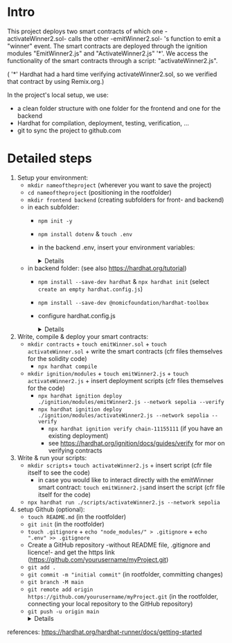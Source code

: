 # Intro
This project deploys two smart contracts of which one -activateWinner2.sol- calls the other -emitWinner2.sol- 's function to emit a "winner" event. The smart contracts are deployed through the ignition modules "EmitWinner2.js" and "ActivateWinner2.js" '*'. We access the functionality of the smart contracts through a script: "activateWinner2.js". 

( '*' Hardhat had a hard time verifying activateWinner2.sol, so we verified that contract by using Remix.org.)

In the project's local setup, we use:
* a clean folder structure with one folder for the frontend and one for the backend
* Hardhat for compilation, deployment, testing, verification, ...
* git to sync the project to github.com

# Detailed steps
1. Setup your environment:
    * `mkdir nameoftheproject` (wherever you want to save the project)
    * `cd nameoftheproject` (positioning in the rootfolder)
    * `mkdir frontend backend` (creating subfolders for front- and backend)
    * in each subfolder:
        * `npm init -y`
        * `npm install dotenv` & `touch .env`
        * in the backend .env, insert your environment variables:
            <details>

                RPC_URL=insertblockchainnodeurl  
                PRIVATE_KEY=insertprivatekey 
                ETHSCAN_API=insertapikey
            </details>
    * in backend folder: (see also https://hardhat.org/tutorial)
        * `npm install --save-dev hardhat` & `npx hardhat init` (select `create an empty hardhat.config.js`)
        * `npm install --save-dev @nomicfoundation/hardhat-toolbox`
        * configure hardhat.config.js
            <details>

                require("@nomicfoundation/hardhat-toolbox");
                require("dotenv").config();

                /** @type import('hardhat/config').HardhatUserConfig */
                module.exports = {
                    solidity: "0.8.24",
                    networks: {
                        sepolia: {
                            url: process.env.RPC_URL,
                            accounts: [process.env.PRIVATE_KEY]
                        }
                    },
                    etherscan: {
                        apiKey: process.env.ETHSCAN_API,
                    },
                };
            </details>
2. Write, compile & deploy your smart contracts:        
    * `mkdir contracts` + `touch emitWinner.sol` + `touch activateWinner.sol` + write the smart contracts (cfr files themselves for the solidity code)
        * `npx hardhat compile`
    * `mkdir ignition/modules` + `touch emitWinner2.js` + `touch activateWinner2.js` + insert deployment scripts (cfr files themselves for the code)
        * `npx hardhat ignition deploy ./ignition/modules/emitWinner2.js --network sepolia --verify`
        * `npx hardhat ignition deploy ./ignition/modules/activateWinner2.js --network sepolia --verify`
            * `npx hardhat ignition verify chain-11155111` (if you have an existing deployment)
            * see https://hardhat.org/ignition/docs/guides/verify for mor on verifying contracts
3. Write & run your scripts:        
    * `mkdir scripts`+ `touch activateWinner2.js` + insert script (cfr file itself to see the code)
        * in case you would like to interact directly with the emitWinner smart contract: `touch emitWinner2.js`and insert the script (cfr file itself for the code)
    * `npx hardhat run ./scripts/activateWinner2.js --network sepolia`
4. setup Github (optional):
    * `touch README.md` (in the rootfolder)
    * `git init` (in the rootfolder)
    * `touch .gitignore` + `echo "node_modules/" > .gitignore` + `echo ".env" >> .gitignore`
    * Create a GitHub repository -without README file, .gitignore and licence!- and get the https link (https://github.com/yourusername/myProject.git)
    * `git add .`
    * `git commit -m "initial commit"` (in rootfolder, committing changes)
    * `git branch -M main`
    * `git remote add origin https://github.com/yourusername/myProject.git` (in the rootfolder, connecting your local repository to the GitHub repository)
    * `git push -u origin main`
        <details>
            push to github. This command pushes your main branch to your remote repository (alias origin), and the -u flag sets the upstream for your branch, which means in the future, you can simply use git push without specifying the branch.
        </details>
 
references: https://hardhat.org/hardhat-runner/docs/getting-started